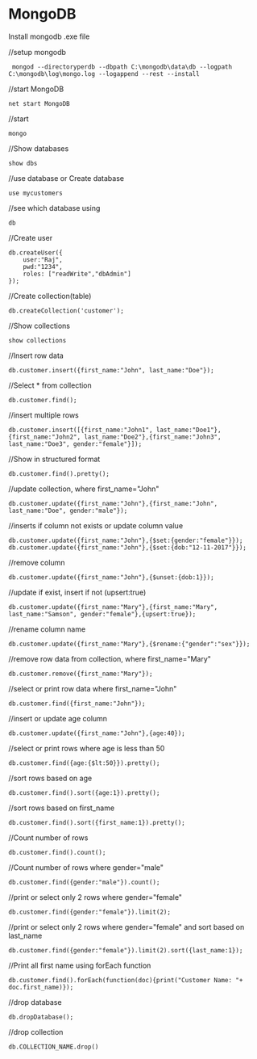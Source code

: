 # MongoDB

Install mongodb .exe file

//setup mongodb

     mongod --directoryperdb --dbpath C:\mongodb\data\db --logpath C:\mongodb\log\mongo.log --logappend --rest --install

//start MongoDB

    net start MongoDB

//start

    mongo

//Show databases

    show dbs

//use database or Create database

    use mycustomers

//see which database using

    db

//Create user

    db.createUser({
        user:"Raj",
        pwd:"1234",
        roles: ["readWrite","dbAdmin"]
    });

//Create collection(table)

    db.createCollection('customer');

//Show collections

    show collections

//Insert row data

    db.customer.insert({first_name:"John", last_name:"Doe"});

//Select * from collection

    db.customer.find();

//insert multiple rows

    db.customer.insert([{first_name:"John1", last_name:"Doe1"},{first_name:"John2", last_name:"Doe2"},{first_name:"John3", last_name:"Doe3", gender:"female"}]);

//Show in structured format

    db.customer.find().pretty();

//update collection, where first_name="John"

    db.customer.update({first_name:"John"},{first_name:"John", last_name:"Doe", gender:"male"});

//inserts if column not exists or update column value

    db.customer.update({first_name:"John"},{$set:{gender:"female"}});
    db.customer.update({first_name:"John"},{$set:{dob:"12-11-2017"}});

//remove column

    db.customer.update({first_name:"John"},{$unset:{dob:1}});

//update if exist, insert if not (upsert:true)

    db.customer.update({first_name:"Mary"},{first_name:"Mary", last_name:"Samson", gender:"female"},{upsert:true});

//rename column name

    db.customer.update({first_name:"Mary"},{$rename:{"gender":"sex"}});

//remove row data from collection, where first_name="Mary"

    db.customer.remove({first_name:"Mary"});

//select or print row data where first_name="John"

    db.customer.find({first_name:"John"});

//insert or update age column

    db.customer.update({first_name:"John"},{age:40});

//select or print rows where age is less than 50

    db.customer.find({age:{$lt:50}}).pretty();

//sort rows based on age

    db.customer.find().sort({age:1}).pretty();

//sort rows based on first_name

    db.customer.find().sort({first_name:1}).pretty();

//Count number of rows

    db.customer.find().count();

//Count number of rows where gender="male"

    db.customer.find({gender:"male"}).count();

//print or select only 2 rows where gender="female"

    db.customer.find({gender:"female"}).limit(2);

//print or select only 2 rows where gender="female" and sort based on last_name

    db.customer.find({gender:"female"}).limit(2).sort({last_name:1});

//Print all first name using forEach function

    db.customer.find().forEach(function(doc){print("Customer Name: "+ doc.first_name)});

//drop database

    db.dropDatabase();

//drop collection

    db.COLLECTION_NAME.drop()
